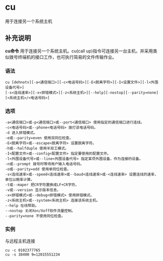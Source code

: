 #  cu

用于连接另一个系统主机

##  补充说明

**cu命令** 用于连接另一个系统主机。cu(call up)指令可连接另一台主机，并采用类似拨号终端机的接口工作，也可执行简易的文件传输作业。

###  语法

    
    
    cu [dehnotv][-a<通信端口>][-c<电话号码>][-E<脱离字符>][-I<设置文件>][-l<外围设备代号>]
    [-s<连线速率>][-x<排错模式>][-z<系统主机>][--help][-nostop][--parity=none][<系统主机>/<电话号码>]
    

###  选项

    
    
    -a<通信端口>或-p<通信端口>或--port<通信端口> 使用指定的通信端口进行连线。
    -c<电话号码>或--phone<电话号码> 拨打该电话号码。
    -d 进入排错模式。
    -e或--parity=even 使用双同位检查。
    -E<脱离字符>或--escape<脱离字符> 设置脱离字符。
    -h或--halfduple 使用半双工模式。
    -I<配置文件>或--config<配置文件> 指定要使用的配置文件。
    -l<外围设备代号>或--line<外围设备代号> 指定某项外围设备，作为连接的设备。
    -n或--prompt 拨号时等待用户输入电话号码。
    -o或--parity=odd 使用单同位检查。
    -s<连线速率>或--speed<连线速率>或--baud<连线速率>或-<连线速率> 设置连线的速率，单位以鲍率计算。
    -t或--maper 把CR字符置换成LF+CR字符。
    -v或--version 显示版本信息。
    -x<排错模式>或--debug<排错模式> 使用排错模式。
    -z<系统主机>或--system<系统主机> 连接该系统主机。
    --help 在线帮助。
    --nostop 关闭Xon/Xoff软件流量控制。
    --parity=none 不使用同位检查。
    

###  实例

与远程主机连接

    
    
    cu -c 0102377765
    cu -s 38400 9=12015551234
    

